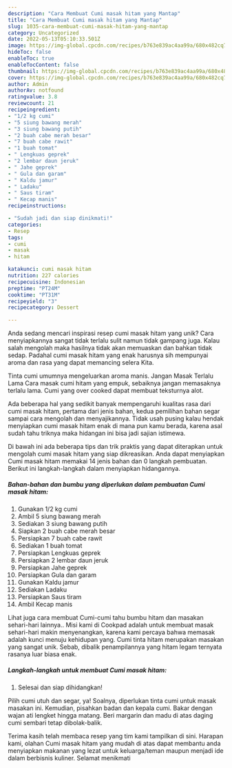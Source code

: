 ```yaml
---
description: "Cara Membuat Cumi masak hitam yang Mantap"
title: "Cara Membuat Cumi masak hitam yang Mantap"
slug: 1035-cara-membuat-cumi-masak-hitam-yang-mantap
category: Uncategorized
date: 2022-05-13T05:10:33.501Z
image: https://img-global.cpcdn.com/recipes/b763e839ac4aa99a/680x482cq70/cumi-masak-hitam-foto-resep-utama.jpg
hideToc: false
enableToc: true
enableTocContent: false
thumbnail: https://img-global.cpcdn.com/recipes/b763e839ac4aa99a/680x482cq70/cumi-masak-hitam-foto-resep-utama.jpg
cover: https://img-global.cpcdn.com/recipes/b763e839ac4aa99a/680x482cq70/cumi-masak-hitam-foto-resep-utama.jpg
author: Admin
authorAv: notfound
ratingvalue: 3.8
reviewcount: 21
recipeingredient:
- "1/2 kg cumi"
- "5 siung bawang merah"
- "3 siung bawang putih"
- "2 buah cabe merah besar"
- "7 buah cabe rawit"
- "1 buah tomat"
- " Lengkuas geprek"
- "2 lembar daun jeruk"
- " Jahe geprek"
- " Gula dan garam"
- " Kaldu jamur"
- " Ladaku"
- " Saus tiram"
- " Kecap manis"
recipeinstructions:

- "Sudah jadi dan siap dinikmati!"
categories:
- Resep
tags:
- cumi
- masak
- hitam

katakunci: cumi masak hitam 
nutrition: 227 calories
recipecuisine: Indonesian
preptime: "PT24M"
cooktime: "PT31M"
recipeyield: "3"
recipecategory: Dessert

---
```





Anda sedang mencari inspirasi resep cumi masak hitam yang unik? Cara menyiapkannya sangat tidak terlalu sulit namun tidak gampang juga. Kalau salah mengolah maka hasilnya tidak akan memuaskan dan bahkan tidak sedap. Padahal cumi masak hitam yang enak harusnya sih mempunyai aroma dan rasa yang dapat memancing selera Kita.





Tinta cumi umumnya mengeluarkan aroma manis. Jangan Masak Terlalu Lama Cara masak cumi hitam yang empuk, sebaiknya jangan memasaknya terlalu lama. Cumi yang over cooked dapat membuat teksturnya alot.

Ada beberapa hal yang sedikit banyak mempengaruhi kualitas rasa dari cumi masak hitam, pertama dari jenis bahan, kedua pemilihan bahan segar sampai cara mengolah dan menyajikannya. Tidak usah pusing kalau hendak menyiapkan cumi masak hitam enak di mana pun kamu berada, karena asal sudah tahu triknya maka hidangan ini bisa jadi sajian istimewa.






Di bawah ini ada beberapa tips dan trik praktis yang dapat diterapkan untuk mengolah cumi masak hitam yang siap dikreasikan. Anda dapat menyiapkan Cumi masak hitam memakai 14 jenis bahan dan 0 langkah pembuatan. Berikut ini langkah-langkah dalam menyiapkan hidangannya.

<!--inarticleads1-->

##### Bahan-bahan dan bumbu yang diperlukan dalam pembuatan Cumi masak hitam:

1. Gunakan 1/2 kg cumi
1. Ambil 5 siung bawang merah
1. Sediakan 3 siung bawang putih
1. Siapkan 2 buah cabe merah besar
1. Persiapkan 7 buah cabe rawit
1. Sediakan 1 buah tomat
1. Persiapkan  Lengkuas geprek
1. Persiapkan 2 lembar daun jeruk
1. Persiapkan  Jahe geprek
1. Persiapkan  Gula dan garam
1. Gunakan  Kaldu jamur
1. Sediakan  Ladaku
1. Persiapkan  Saus tiram
1. Ambil  Kecap manis


Lihat juga cara membuat Cumi-cumi tahu bumbu hitam dan masakan sehari-hari lainnya.. Misi kami di Cookpad adalah untuk membuat masak sehari-hari makin menyenangkan, karena kami percaya bahwa memasak adalah kunci menuju kehidupan yang. Cumi tinta hitam merupakan masakan yang sangat unik. Sebab, dibalik penampilannya yang hitam legam ternyata rasanya luar biasa enak. 

<!--inarticleads2-->

##### Langkah-langkah untuk membuat Cumi masak hitam:


1. Selesai dan siap dihidangkan!

Pilih cumi utuh dan segar, ya! Soalnya, diperlukan tinta cumi untuk masak masakan ini. Kemudian, pisahkan badan dan kepala cumi. Bakar dengan wajan ati lengket hingga matang. Beri margarin dan madu di atas daging cumi sembari tetap dibolak-balik. 

Terima kasih telah membaca resep yang tim kami tampilkan di sini. Harapan kami, olahan Cumi masak hitam yang mudah di atas dapat membantu anda menyiapkan makanan yang lezat untuk keluarga/teman maupun menjadi ide dalam berbisnis kuliner. Selamat menikmati
